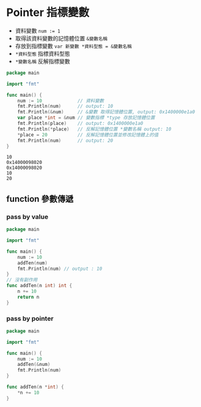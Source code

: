 # Pointer 指標變數

- 資料變數 `num := 1`
- 取得該資料變數的記憶體位置 `&變數名稱`
- 存放到指標變數 `var 新變數 *資料型態 = &變數名稱`
- `*資料型態` 指標資料型態
- `*變數名稱` 反解指標變數

```go
package main

import "fmt"

func main() {
	num := 10             // 資料變數
	fmt.Println(num)      // output: 10
	fmt.Println(&num)     // &變數 取得記憶體位置, output: 0x1400000e1a0
	var place *int = &num // 變數指標 *type 存放記憶體位置
	fmt.Println(place)    // output: 0x1400000e1a0
	fmt.Println(*place)   // 反解記憶體位置 *變數名稱 output: 10
	*place = 20           // 反解記憶體位置並修改記憶體上的值
	fmt.Println(num)      // output: 20
}
```

```
10
0x14000098020
0x14000098020
10
20
```

## function 參數傳遞

### pass by value

```go
package main

import "fmt"

func main() {
	num := 10
	addTen(num)
	fmt.Println(num) // output : 10
}
// 沒有副作用
func addTen(n int) int {
	n += 10
	return n
}

```

### pass by pointer

```go
package main

import "fmt"

func main() {
	num := 10
	addTen(&num)
	fmt.Println(num)
}

func addTen(n *int) {
	*n += 10
}

```
